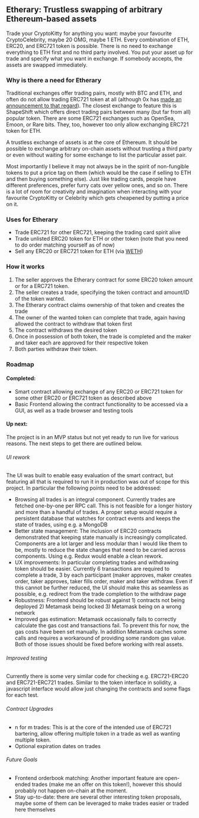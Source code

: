 ## Etherary: Trustless swapping of arbitrary Ethereum-based assets
Trade your CryptoKitty for anything you want: maybe your favourite CryptoCelebrity, maybe 20 OMG, maybe 1 ETH. Every combination of ETH, ERC20, and ERC721 token is possible. There is no need to exchange everything to ETH first and no third party involved. You put your asset up for trade and specify what you want in exchange. If somebody accepts, the assets are swapped immediately.

### Why is there a need for Etherary
Traditional exchanges offer trading pairs, mostly with BTC and ETH, and often do not allow trading ERC721 token at all (although 0x has [made an announcement to that regard](https://blog.0xproject.com/sneak-peek-0x-trade-widget-cbd13305407d)). The closest exchange to feature this is ShapeShift which offers direct trading pairs between many (but far from all) popular token. There are some ERC721 exchanges such as OpenSea, Emoon, or Rare bits. They, too, however too only allow exchanging ERC721 token for ETH.

A trustless exchange of assets is at the core of Ethereum.
It should be possible to exchange arbitrary on-chain assets without trusting a third party or even without waiting for some exchange to list the particular asset pair.

Most importantly I believe it may not always be in the spirit of non-fungible tokens to put a price tag on them (which would be the case if selling to ETH and then buying something else). Just like trading cards, people have different preferences, prefer furry cats over yellow ones, and so on. There is a lot of room for creativity and imagination when interacting with your favourite CryptoKitty or Celebrity which gets cheapened by putting a price on it.


### Uses for Etherary
- Trade ERC721 for other ERC721, keeping the trading card spirit alive
- Trade unlisted ERC20 token for ETH or other token (note that you need to do order matching yourself as of now)
- Sell any ERC20 or ERC721 token for ETH (via [WETH](https://weth.io/))

### How it works
1. The seller approves the Etherary contract for some ERC20 token amount or for a ERC721 token.
2. The seller creates a trade, specifying the token contract and amount/ID of the token wanted.
3. The Etherary contract claims ownership of that token and creates the trade
4. The owner of the wanted token can complete that trade, again having allowed the contract to withdraw that token first
6. The contract withdraws the desired token
7. Once in possession of both token, the trade is completed and the maker and taker each are approved for their respective token
8. Both parties withdraw their token.


### Roadmap
#### Completed:
- Smart contract allowing exchange of any ERC20 or ERC721 token for some other ERC20 or ERC721 token as described above
- Basic Frontend allowing the contract functionality to be accessed via a GUI, as well as a trade browser and testing tools

#### Up next:
The project is in an MVP status but not yet ready to run live for various reasons. The next steps to get there are outlined below.

###### UI rework
The UI was built to enable easy evaluation of the smart contract, but featuring all that is required to run it in production was out of scope for this project. In particular the following points need to be addressed:
- Browsing all trades is an integral component. Currently trades are fetched one-by-one per RPC call. This is not feasible for a longer history and more than a handful of trades. A proper setup would require a persistent database that watches for contract events and keeps the state of trades, using e.g. a MongoDB
- Better state management: The inclusion of ERC20 contracts demonstrated that keeping state manually is increasingly complicated. Components are a lot larger and less modular than I would like them to be, mostly to reduce the state changes that need to be carried across components. Using e.g. Redux would enable a clean rework.
- UX improvements: In particular completing trades and withdrawing token should be easier. Currently 6 transactions are required to complete a trade, 3 by each participant (maker approves, maker creates order, taker approves, taker fills order, maker and taker withdraw. Even if this cannot be further reduced, the UI should make this as seamless as possible, e.g. redirect from the trade completion to the withdraw page
- Robustness: Frontend should be robust against 1) contracts not being deployed 2) Metamask being locked 3) Metamask being on a wrong network
- Improved gas estimation: Metamask occasionally fails to correctly calculate the gas cost and transactions fail. To prevent this for now, the gas costs have been set manually. In addition Metamask caches some calls and requires a workaround of providing some random gas value. Both of those issues should be fixed before working with real assets.

###### Improved testing
Currently there is some very similar code for checking e.g. ERC721-ERC20 and ERC721-ERC721 trades. Similar to the token interface in solidity, a javascript interface would allow just changing the contracts and some flags for each test. 

###### Contract Upgrades
- n for m trades: This is at the core of the intended use of ERC721 bartering, allow offering multiple token in a trade as well as wanting multiple token.
- Optional expiration dates on trades

###### Future Goals
- Frontend orderbook matching: Another important feature are open-ended trades (make me an offer on this token!), however this should probably not happen on-chain at the moment.
- Stay up-to-date: there are several other interesting token proposals, maybe some of them can be leveraged to make trades easier or traded here themselves
